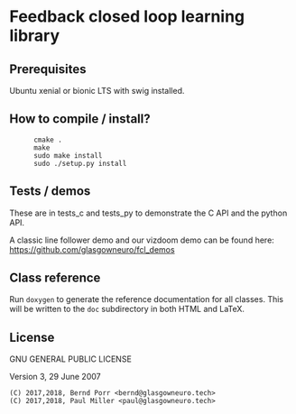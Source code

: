 # Feedback closed loop learning library

## Prerequisites

Ubuntu xenial or bionic LTS with swig installed.


## How to compile / install?
```
      cmake .
      make
      sudo make install
      sudo ./setup.py install
```

## Tests / demos

These are in tests_c and tests_py to demonstrate the C API and the python
API.

A classic line follower demo and our vizdoom demo can be found here:
https://github.com/glasgowneuro/fcl_demos

## Class reference

Run `doxygen` to generate the reference documentation for all classes.
This will be written to the `doc` subdirectory in both HTML and LaTeX.

## License

GNU GENERAL PUBLIC LICENSE

Version 3, 29 June 2007

```
(C) 2017,2018, Bernd Porr <bernd@glasgowneuro.tech>
(C) 2017,2018, Paul Miller <paul@glasgowneuro.tech>
```

